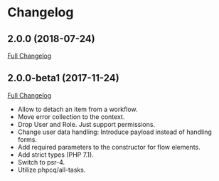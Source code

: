 
Changelog
=========

2.0.0 (2018-07-24)
------------------

[Full Changelog](https://github.com/netzmacht/workfow/compare/2.0.0-beta1...2.0.0)


2.0.0-beta1 (2017-11-24)
------------------------

[Full Changelog](https://github.com/netzmacht/workfow/compare/1.0.0-beta2...2.0.0-beta1)

 - Allow to detach an item from a workflow.
 - Move error collection to the context.
 - Drop User and Role. Just support permissions.
 - Change user data handling: Introduce payload instead of handling forms.
 - Add required parameters to the constructor for flow elements.
 - Add strict types (PHP 7.1).
 - Switch to psr-4.
 - Utilize phpcq/all-tasks.

